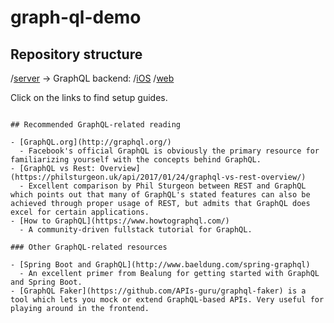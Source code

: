 # graph-ql-demo

## Repository structure

/[server](https://github.com/michaelom/graph-ql-demo/tree/master/server) -> GraphQL backend: 
/[iOS](https://github.com/michaelom/graph-ql-demo/tree/master/iOS)
/[web](https://github.com/michaelom/graph-ql-demo/tree/master/web)

Click on the links to find setup guides.

```

## Recommended GraphQL-related reading

- [GraphQL.org](http://graphql.org/)
  - Facebook's official GraphQL is obviously the primary resource for familiarizing yourself with the concepts behind GraphQL.
- [GraphQL vs Rest: Overview](https://philsturgeon.uk/api/2017/01/24/graphql-vs-rest-overview/)
  - Excellent comparison by Phil Sturgeon between REST and GraphQL which points out that many of GraphQL's stated features can also be achieved through proper usage of REST, but admits that GraphQL does excel for certain applications.
- [How to GraphQL](https://www.howtographql.com/)
  - A community-driven fullstack tutorial for GraphQL.

### Other GraphQL-related resources

- [Spring Boot and GraphQL](http://www.baeldung.com/spring-graphql)
  - An excellent primer from Bealung for getting started with GraphQL and Spring Boot.
- [GraphQL Faker](https://github.com/APIs-guru/graphql-faker) is a tool which lets you mock or extend GraphQL-based APIs. Very useful for playing around in the frontend.

